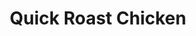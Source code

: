 ---
title: Quick Roast Chicken
time: 60Min
layout: /layouts/article.njk
txcolor: FFB951
bgcolor: 6028FF
---
